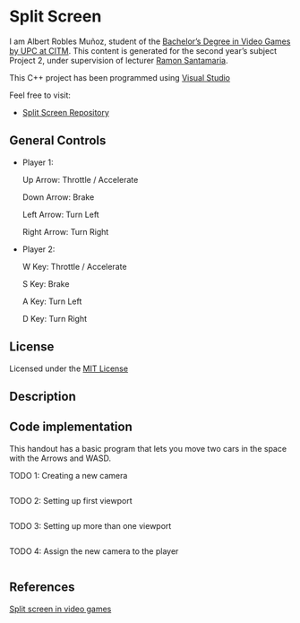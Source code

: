 # Split Screen

I am Albert Robles Muñoz, student of the [Bachelor’s Degree in Video Games by UPC at CITM](https://www.citm.upc.edu/ing/estudis/graus-videojocs/). 
This content is generated for the second year’s subject Project 2, under supervision of lecturer [Ramon Santamaria](https://www.linkedin.com/in/raysan/).

This C++ project has been programmed using [Visual Studio](https://visualstudio.microsoft.com/es/vs/)

Feel free to visit:
- [Split Screen Repository](https://github.com/Albertito029/Split-Screen-Research)

## General Controls

- Player 1:

	Up Arrow: Throttle / Accelerate
	
	Down Arrow: Brake
	
	Left Arrow: Turn Left
	
	Right Arrow: Turn Right
	
	
- Player 2:

	W Key: Throttle / Accelerate
	
	S Key: Brake
	
	A Key: Turn Left
	
	D Key: Turn Right
	

## License
Licensed under the [MIT License](LICENSE)

## Description




## Code implementation

This handout has a basic program that lets you move two cars in the space with the Arrows and WASD.

TODO 1: Creating a new camera

<img src="https://github.com/Albertito029/Split-Screen-Research/blob/master/Docs/Images/Todo%201.PNG" alt="" class="inline"/>

TODO 2: Setting up first viewport

<img src="https://github.com/Albertito029/Split-Screen-Research/blob/master/Docs/Images/Todo%202.PNG" alt="" class="inline"/>

TODO 3: Setting up more than one viewport

<img src="https://github.com/Albertito029/Split-Screen-Research/blob/master/Docs/Images/Todo%203.PNG" alt="" class="inline"/>

TODO 4: Assign the new camera to the player

<img src="https://github.com/Albertito029/Split-Screen-Research/blob/master/Docs/Images/Todo%204.PNG" alt="" class="inline"/>

## References

<a href="https://en.wikipedia.org/wiki/Split_screen_(video_games)">Split screen in video games</a>

